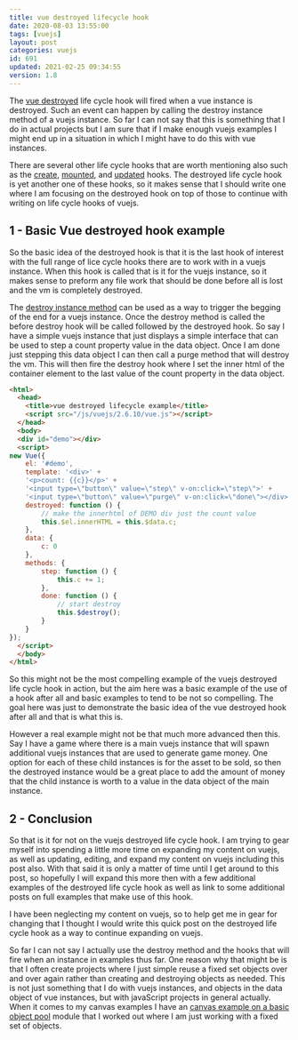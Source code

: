 ```yaml
---
title: vue destroyed lifecycle hook
date: 2020-08-03 13:55:00
tags: [vuejs]
layout: post
categories: vuejs
id: 691
updated: 2021-02-25 09:34:55
version: 1.8
---
```


The [vue destroyed](https://vuejs.org/v2/api/#destroyed) life cycle hook will fired when a vue instance is destroyed. Such an event can happen by calling the destroy instance method of a vuejs instance. So far I can not say that this is something that I do in actual projects but I am sure that if I make enough vuejs examples I might end up in a situation in which I might have to do this with vue instances.

There are several other life cycle hooks that are worth mentioning also such as the [create](/2019/05/24/vuejs-lifecycle-create/), [mounted](/2019/05/25/vuejs-lifecycle-mounted/), and [updated](/2019/11/11/vuejs-lifecycle-updated/) hooks. The destroyed life cycle hook is yet another one of these hooks, so it makes sense that I should write one where I am focusing on the destroyed hook on top of those to continue with writing on life cycle hooks of vuejs.

<!-- more -->

## 1 - Basic Vue destroyed hook example

So the basic idea of the destroyed hook is that it is the last hook of interest with the full range of lice cycle hooks there are to work with in a vuejs instance. When this hook is called that is it for the vuejs instance, so it makes sense to preform any file work that should be done before all is lost and the vm is completely destroyed.

The [destroy instance method](/2019/06/01/vuejs-destroy/) can be used as a way to trigger the begging of the end for a vuejs instance. Once the destroy method is called the before destroy hook will be called followed by the destroyed hook. So say I have a simple vuejs instance that just displays a simple interface that can be used to step a count property value in the data object. Once I am done just stepping this data object I can then call a purge method that will destroy the vm. This will then fire the destroy hook where I set the inner html of the container element to the last value of the count property in the data object.

```html
<html>
  <head>
    <title>vue destroyed lifecycle example</title>
    <script src="/js/vuejs/2.6.10/vue.js"></script>
  </head>
  <body>
  <div id="demo"></div>
  <script>
new Vue({
    el: '#demo',
    template: '<div>' +
    '<p>count: {{c}}</p>' +
    '<input type=\"button\" value=\"step\" v-on:click=\"step\">' +
    '<input type=\"button\" value=\"purge\" v-on:click=\"done\"></div>',
    destroyed: function () {
        // make the innerhtml of DEMO div just the count value
        this.$el.innerHTML = this.$data.c;
    },
    data: {
        c: 0
    },
    methods: {
        step: function () {
            this.c += 1;
        },
        done: function () {
            // start destroy
            this.$destroy();
        }
    }
});
  </script>
  </body>
</html>
```

So this might not be the most compelling example of the vuejs destroyed life cycle hook in action, but the aim here was a basic example of the use of a hook after all and basic examples to tend to be not so compelling. The goal here was just to demonstrate the basic idea of the vue destroyed hook after all and that is what this is.

However a real example might not be that much more advanced then this. Say I have a game where there is a main vuejs instance that will spawn additional vuejs instances that are used to generate game money. One option for each of these child instances is for the asset to be sold, so then the destroyed instance would be a great place to add the amount of money that the child instance is worth to a value in the data object of the main instance.

## 2 - Conclusion

So that is it for not on the vuejs destroyed life cycle hook. I am trying to gear myself into spending a little more time on expanding my content on vuejs, as well as updating, editing, and expand my content on vuejs including this post also. With that said it is only a matter of time until I get around to this post, so hopefully I will expand this more then with a few additional examples of the destroyed life cycle hook as well as link to some additional posts on full examples that make use of this hook.

I have been neglecting my content on vuejs, so to help get me in gear for changing that I thought I would write this quick post on the destroyed life cycle hook as a way to continue expanding on vuejs. 

So far I can not say I actually use the destroy method and the hooks that will fire when an instance in examples thus far. One reason why that might be is that I often create projects where I just simple reuse a fixed set objects over and over again rather than creating and destroying objects as needed. This is not just something that I do with vuejs instances, and objects in the data object of vue instances, but with javaScript projects in general actually. When it comes to my canvas examples I have an [canvas example on a basic object pool](/2020/07/20/canvas-example-object-pool/) module that I worked out where I am just working with a fixed set of objects.